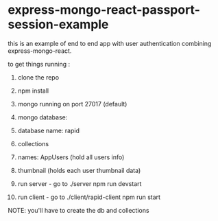 # express-mongo-react-passport-session-example
this is an example of end to end app with user authentication combining express-mongo-react.

to get things running : 
1) clone the repo
2) npm install
3) mongo running on port 27017 (default)
4) mongo database: 
5) database name: rapid
6) collections 
7) names: AppUsers (hold all users info)
8) thumbnail (holds each user thumbnail data)

9) run server - go to ./server npm run devstart
10) run client - go to ./client/rapid-client npm run start

NOTE:
you'll have to create the db and collections
